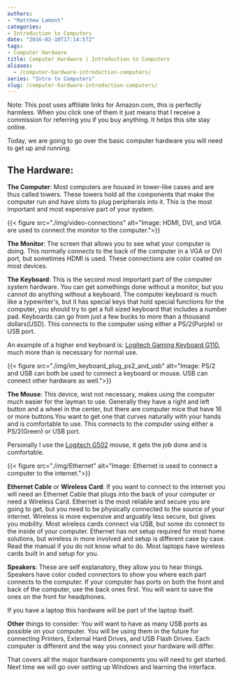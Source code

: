```yaml
---
authors: 
- "Matthew Lamont"
categories:
- Introduction to Computers
date: "2016-02-10T17:14:57Z"
tags:
- Computer Hardware
title: Computer Hardware | Introduction to Computers
aliases:
  - /computer-hardware-introduction-computers/
series: "Intro to Computers"
slug: /computer-hardware-introduction-computers/
---
```


Note: This post uses affiliate links for Amazon.com, this is perfectly harmless. When you click one of them it just means that I receive a commission for referring you if you buy anything. It helps this site stay online.

Today, we are going to go over the basic computer hardware you will need to get up and running.

## The Hardware:

**The Computer**: Most computers are housed in tower-like cases and are thus called towers. These towers hold all the components that make the computer run and have slots to plug peripherals into it. This is the most important and most expensive part of your system.

{{< figure src="./img/video-connections" alt="Image: HDMI, DVI, and VGA are used to connect the monitor to the computer.">}}

**The Monitor**: The screen that allows you to see what your computer is doing. This normally connects to the back of the computer in a VGA or DVI port, but sometimes HDMI is used. These connections are color coated on most devices. 

**The Keyboard**: This is the second most important part of the computer system hardware. You can get somethings done without a monitor, but you cannot do anything without a keyboard. The computer keyboard is much like a typewriter's, but it has special keys that hold special functions for the computer, you should try to get a full sized keyboard that includes a number pad. Keyboards can go from just a few bucks to more than a thousand dollars(USD). This connects to the computer using either a PS/2(Purple) or USB port.

An example of a higher end keyboard is: [Logitech Gaming Keyboard G110](http://www.amazon.com/gp/product/B002RRLQIO/ref=as_li_tl?ie=UTF8&camp=1789&creative=9325&creativeASIN=B002RRLQIO&linkCode=as2&tag=randothou0b7d-20&linkId=4GU5N2OUS2FT4WD3), much more than is necessary for normal use.

{{< figure src="./img/im_keyboard_plug_ps2_and_usb" alt="Image: PS/2 and USB can both be used to connect a keyboard or mouse. USB can connect other hardware as well.">}}

**The Mouse**: This device, wist not necessary, makes using the computer much easier for the layman to use. Generally they have a right and left button and a wheel in the center, but there are computer mice that have 16 or more buttons.You want to get one that curves naturally with your hands and is comfortable to use. This connects to the computer using either a PS/2(Green) or USB port.

Personally I use the [Logitech G502](http://www.amazon.com/gp/product/B00IRHE892/ref=as_li_tl?ie=UTF8&camp=1789&creative=9325&creativeASIN=B00IRHE892&linkCode=as2&tag=randothou0b7d-20&linkId=UDQEQTI3K667NTYE) mouse, it gets the job done and is comfortable.

{{< figure src="./img/Ethernet" alt="Image: Ethernet is used to connect a computer to the internet.">}}

**Ethernet Cable** or **Wireless Card**: If you want to connect to the internet you will need an Ethernet Cable that plugs into the back of your computer or need a Wireless Card. Ethernet is the most reliable and secure you are going to get, but you need to be physically connected to the source of your internet. Wireless is more expensive and arguably less secure, but gives you mobility. Most wireless cards connect via USB, but some do connect to the inside of your computer. Ethernet has not setup required for most home solutions, but wireless in more involved and setup is different case by case. Read the manual if you do not know what to do. Most laptops have wireless cards built in and setup for you.

**Speakers**: These are self explanatory, they allow you to hear things. Speakers have color coded connectors to show you where each part connects to the computer. If your computer has ports on both the front and back of the computer, use the back ones first. You will want to save the ones on the front for headphones.

If you have a laptop this hardware will be part of the laptop itself.

**Other** things to consider: You will want to have as many USB ports as possible on your computer. You will be using them in the future for connecting Printers, External Hard Drives, and USB Flash Drives. Each computer is different and the way you connect your hardware will differ.

That covers all the major hardware components you will need to get started. Next time we will go over setting up Windows and learning the interface.
